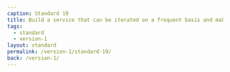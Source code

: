 ```yaml
---
caption: Standard 19
title: Build a service that can be iterated on a frequent basis and make sure resources are in place to do so.
tags:
  - standard
  - version-1
layout: standard
permalink: /version-1/standard-19/
back: /version-1/
---
```

